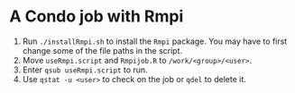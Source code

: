 # A Condo job with Rmpi

1. Run `./installRmpi.sh` to install the `Rmpi` package. You may have to first change some of the file paths in the script.
1. Move `useRmpi.script` and `Rmpijob.R` to `/work/<group>/<user>`.
2. Enter `qsub useRmpi.script` to run.
3. Use `qstat -u <user>` to check on the job or `qdel` to delete it.